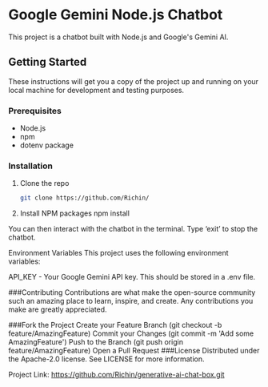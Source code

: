 # Google Gemini Node.js Chatbot

This project is a chatbot built with Node.js and Google's Gemini AI.

## Getting Started

These instructions will get you a copy of the project up and running on your local machine for development and testing purposes.

### Prerequisites

- Node.js
- npm
- dotenv package

### Installation

1. Clone the repo
   ```sh
   git clone https://github.com/Richin/

2. Install NPM packages
npm install

You can then interact with the chatbot in the terminal. Type ‘exit’ to stop the chatbot.

Environment Variables
This project uses the following environment variables:

API_KEY - Your Google Gemini API key. This should be stored in a .env file.


###Contributing
Contributions are what make the open-source community such an amazing place to learn, inspire, and create. Any contributions you make are greatly appreciated.

###Fork the Project
Create your Feature Branch (git checkout -b feature/AmazingFeature)
Commit your Changes (git commit -m 'Add some AmazingFeature')
Push to the Branch (git push origin feature/AmazingFeature)
Open a Pull Request
###License
Distributed under the Apache-2.0 license. See LICENSE for more information.

Project Link: https://github.com/Richin/generative-ai-chat-box.git

